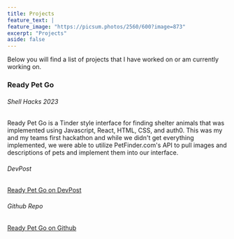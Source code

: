 ```yaml
---
title: Projects
feature_text: |
feature_image: "https://picsum.photos/2560/600?image=873"
excerpt: "Projects"
aside: false
---
```


 Below you will find a list of projects that I have worked on or am currently working on.




### Ready Pet Go

###### Shell Hacks 2023

Ready Pet Go is a Tinder style interface for finding shelter animals that was implemented using Javascript, React, HTML, CSS, and auth0. This was my and my teams first hackathon and while we didn't get everything implemented, we were able to utilize PetFinder.com's API to pull images and descriptions of pets and implement them into our interface.

###### DevPost
[Ready Pet Go on DevPost](https://devpost.com/software/ready-pet-go)

###### Github Repo
[Ready Pet Go on Github](https://github.com/NicTron1/ready-pet-go)